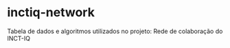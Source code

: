 # inctiq-network
Tabela de dados e algoritmos utilizados no projeto: Rede de colaboração do INCT-IQ
